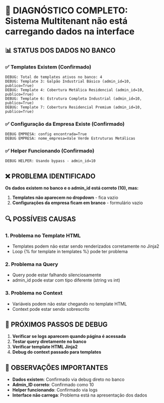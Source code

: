 # 🔧 DIAGNÓSTICO COMPLETO: Sistema Multitenant não está carregando dados na interface

## 📊 STATUS DOS DADOS NO BANCO

### ✅ Templates Existem (Confirmado)
```
DEBUG: Total de templates ativos no banco: 4
DEBUG: Template 3: Galpão Industrial Básico (admin_id=10, publico=True)
DEBUG: Template 4: Cobertura Metálica Residencial (admin_id=10, publico=True) 
DEBUG: Template 6: Estrutura Completa Industrial (admin_id=10, publico=True)
DEBUG: Template 7: Cobertura Residencial Premium (admin_id=10, publico=True)
```

### ✅ Configuração da Empresa Existe (Confirmado)
```
DEBUG EMPRESA: config encontrada=True
DEBUG EMPRESA: nome_empresa=Vale Verde Estruturas Metálicas
```

### ✅ Helper Funcionando (Confirmado)
```
DEBUG HELPER: Usando bypass - admin_id=10
```

## ❌ PROBLEMA IDENTIFICADO

**Os dados existem no banco e o admin_id está correto (10), mas:**
1. **Templates não aparecem no dropdown** - fica vazio
2. **Configurações da empresa ficam em branco** - formulário vazio

## 🔍 POSSÍVEIS CAUSAS

### **1. Problema no Template HTML**
- Templates podem não estar sendo renderizados corretamente no Jinja2
- Loop {% for template in templates %} pode ter problema

### **2. Problema na Query**
- Query pode estar falhando silenciosamente
- admin_id pode estar com tipo diferente (string vs int)

### **3. Problema no Context**
- Variáveis podem não estar chegando no template HTML
- Context pode estar sendo sobrescrito

## 🎯 PRÓXIMOS PASSOS DE DEBUG

1. **Verificar se logs aparecem quando página é acessada**
2. **Testar query diretamente no banco**  
3. **Verificar template HTML Jinja2**
4. **Debug do context passado para templates**

## 📝 OBSERVAÇÕES IMPORTANTES

- **Dados existem**: Confirmado via debug direto no banco
- **Admin_ID correto**: Confirmado como 10
- **Helper funcionando**: Confirmado via logs
- **Interface não carrega**: Problema está na apresentação dos dados